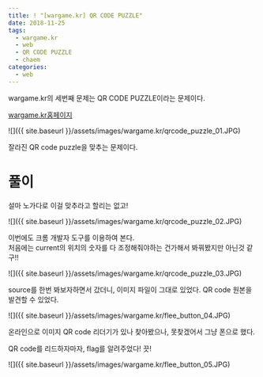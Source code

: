 ```yaml
---
title: ! "[wargame.kr] QR CODE PUZZLE"
date: 2018-11-25
tags:
  - wargame.kr
  - web
  - QR CODE PUZZLE
  - chaem
categories:
  - web
---
```


wargame.kr의 세번째 문제는 QR CODE PUZZLE이라는 문제이다.  

[wargame.kr홈페이지](http://wargame.kr/challenge)  

![]({{ site.baseurl }}/assets/images/wargame.kr/qrcode_puzzle_01.JPG)  

잘라진 QR code puzzle을 맞추는 문제이다.  

# 풀이

설마 노가다로 이걸 맞추라고 할리는 없고!  

![]({{ site.baseurl }}/assets/images/wargame.kr/qrcode_puzzle_02.JPG)  

이번에도 크롬 개발자 도구를 이용하여 본다.  
처음에는 current의 위치의 숫자를 다 조정해줘야하는 건가해서 봐꿔봤지만 아닌것 같구!!  

![]({{ site.baseurl }}/assets/images/wargame.kr/qrcode_puzzle_03.JPG)  

source를 한번 봐보자하면서 갔더니, 이미지 파일이 그대로 있었다. QR code 원본을 발견할 수 있었다.  

![]({{ site.baseurl }}/assets/images/wargame.kr/flee_button_04.JPG)  

온라인으로 이미지 QR code 리더기가 있나 찾아봤으나, 못찾겠어서 그냥 폰으로 했다.  

QR code를 리드하자마자, flag를 알려주었다! 끗!  

![]({{ site.baseurl }}/assets/images/wargame.kr/flee_button_05.JPG)  
